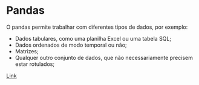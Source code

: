 # Pandas

O pandas permite trabalhar com diferentes tipos de dados, por exemplo:

* Dados tabulares, como uma planilha Excel ou uma tabela SQL;
* Dados ordenados de modo temporal ou não;
* Matrizes;
* Qualquer outro conjunto de dados, que não necessariamente precisem estar rotulados;

[Link](https://harve.com.br/blog/programacao-python-blog/pandas-python-vantagens-e-como-comecar/)